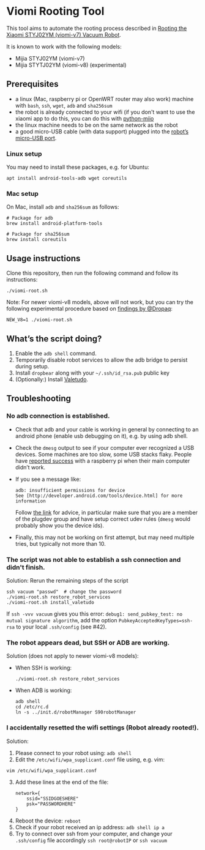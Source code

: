 # Viomi Rooting Tool

This tool aims to automate the rooting process described in
[Rooting the Xiaomi STYJ02YM (viomi-v7) Vacuum Robot](https://itooktheredpill.irgendwo.org/2020/rooting-xiaomi-vacuum-robot/).

It is known to work with the following models:

* Mijia STYJ02YM (viomi-v7)
* Mijia STYTJ02YM (viomi-v8) (experimental)

## Prerequisites

* a linux (Mac, raspberry pi or OpenWRT router may also work) machine with
  `bash`, `ssh`, `wget`, `adb` and `sha256sum`
* the robot is already connected to your wifi (if you don't want to use the xiaomi app to do this,
  you can do this with [python-miio](https://github.com/rytilahti/python-miio)
* the linux machine needs to be on the same network as the robot
* a good micro-USB cable (with data support) plugged into the
  [robot’s micro-USB port](https://itooktheredpill.irgendwo.org/2020/rooting-xiaomi-vacuum-robot/).

### Linux setup

You may need to install these packages, e.g. for Ubuntu:

    apt install android-tools-adb wget coreutils

### Mac setup

On Mac, install `adb` and `sha256sum` as follows:

```shell
# Package for adb
brew install android-platform-tools

# Package for sha256sum
brew install coreutils
```

## Usage instructions

Clone this repository, then run the following command and follow its instructions:

    ./viomi-root.sh

Note: For newer viomi-v8 models, above will not work, but you can try the
following experimental procedure based on
[findings by @Dropaq](https://github.com/rumpeltux/python-miio/issues/1#issuecomment-915647117):

    NEW_V8=1 ./viomi-root.sh

## What’s the script doing?

1. Enable the `adb shell` command.
2. Temporarily disable robot services to allow the adb bridge to persist during setup.
3. Install `dropbear` along with your `~/.ssh/id_rsa.pub` public key
4. (Optionally:) Install [Valetudo](https://github.com/Hypfer/Valetudo).

## Troubleshooting

### No adb connection is established.

* Check that adb and your cable is working in general by connecting to an android phone
  (enable usb debugging on it), e.g. by using adb shell.
* Check the `dmesg` output to see if your computer ever recognized a USB devices.
  Some machines are too slow, some USB stacks flaky. People have
  [reported success](https://github.com/rumpeltux/viomi-rooting/issues/7#issuecomment-691664493)
  with a raspberry pi when their main computer didn’t work.
* If you see a message like:

      adb: insufficient permissions for device
      See [http://developer.android.com/tools/device.html] for more information
  Follow [the link](http://developer.android.com/tools/device.html) for advice, in particular
  make sure that you are a member of the plugdev group and have setup correct udev rules
  (`dmesg` would probably show you the device ids).
* Finally, this may not be working on first attempt, but may need multiple tries,
  but typically not more than 10.

### The script was not able to establish a ssh connection and didn't finish.

Solution: Rerun the remaining steps of the script

    ssh vacuum "passwd"  # change the password
    ./viomi-root.sh restore_robot_services
    ./viomi-root.sh install_valetudo

If `ssh -vvv vacuum` gives you this error: `debug1: send_pubkey_test: no mutual signature algorithm`,
add the option `PubkeyAcceptedKeyTypes=ssh-rsa` to your local `.ssh/config` (see #42).

### The robot appears dead, but SSH or ADB are working.

Solution (does not apply to newer viomi-v8 models):

* When SSH is working:

      ./viomi-root.sh restore_robot_services
    
* When ADB is working:

      adb shell
      cd /etc/rc.d
      ln -s ../init.d/robotManager S90robotManager

### I accidentally resetted the wifi settings (Robot already rooted!).

Solution:
1.  Please connect to your robot using: `adb shell`
2.  Edit the `/etc/wifi/wpa_supplicant.conf` file using, e.g. vim:
   ```
   vim /etc/wifi/wpa_supplicant.conf
   ```
3.  Add these lines at the end of the file:
    ```
    network={
        ssid="SSIDGOESHERE"
        psk="PASSWORDHERE"
    }
    ```
4.  Reboot the device: `reboot`
5.  Check if your robot received an ip address: `adb shell ip a`
6.  Try to connect over ssh from your computer, and change your `.ssh/config` file
    accordingly `ssh root@robotIP` or `ssh vacuum`
